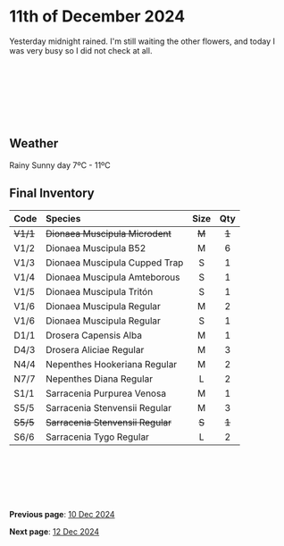 # 11th of December 2024


Yesterday midnight rained. I'm still waiting the other flowers, and today I was very busy so I did not check at all.

<br><br><br><br>
<br><br>

## Weather

Rainy Sunny day  7ºC - 11ºC


## Final Inventory

| Code  |  Species                           | Size  |  Qty  |
| :---- | :--------------------------------- | :--: | :---: |
| ~~V1/1~~  |  ~~Dionaea Muscipula Microdent~~       | ~~M~~    |   ~~1~~   |
| V1/2  |  Dionaea Muscipula B52             | M    |   6   |
| V1/3  |  Dionaea Muscipula Cupped Trap     | S    |   1   |
| V1/4  |  Dionaea Muscipula Amteborous      | S    |   1   |
| V1/5  |  Dionaea Muscipula Tritón          | S    |   1   |
| V1/6  |  Dionaea Muscipula Regular         | M    |   2   |
| V1/6  |  Dionaea Muscipula Regular         | S    |   1   |
| D1/1  |  Drosera Capensis Alba             | M    |   1   |
| D4/3  |  Drosera Aliciae Regular           | M    |   3   |
| N4/4  |  Nepenthes Hookeriana Regular      | M    |   2   |
| N7/7  |  Nepenthes Diana Regular           | L    |   2   |
| S1/1  |  Sarracenia Purpurea Venosa        | M    |   1   |
| S5/5  |  Sarracenia Stenvensii Regular     | M    |   3   |
| ~~S5/5~~  |  ~~Sarracenia Stenvensii Regular~~     | ~~S~~    |   ~~1~~   |
| S6/6  |  Sarracenia Tygo Regular           | L    |   2   |

<br>
<br>
<br>
<br>
<br>

**Previous page**: <a href="./10_dec_2024">10 Dec 2024</a>

**Next page**: <a href="./12_dec_2024">12 Dec 2024</a>
<br>
<br>
<br>
<br>
<br>
<br>